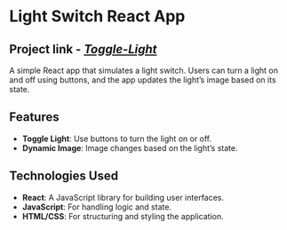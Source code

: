 # Light Switch React App

## Project link - [*Toggle-Light*](https://togglelightbyraj.netlify.app/)

A simple React app that simulates a light switch. Users can turn a light on and off using buttons, and the app updates the light’s image based on its state.

## Features

- **Toggle Light**: Use buttons to turn the light on or off.
- **Dynamic Image**: Image changes based on the light’s state.

## Technologies Used

- **React**: A JavaScript library for building user interfaces.
- **JavaScript**: For handling logic and state.
- **HTML/CSS**: For structuring and styling the application.
